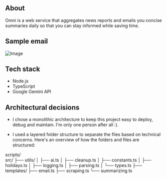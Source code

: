 ## About

Omni is a web service that aggregates news reports and emails you concise summaries daily so that you can stay informed while saving time.

## Sample email

![Image](https://github.com/user-attachments/assets/b88a7402-6fbd-458d-8eab-24ced5f43ec9)

## Tech stack

- Node.js
- TypeScript
- Google Gemini API

## Architectural decisions

- I chose a monolithic architecture to keep this project easy to deploy, debug and maintain. I'm only one person after all :).

- I used a layered folder structure to separate the files based on technical concerns. Here's an overview of how the folders and files are structured:

scripts/               
src/
├── utils/
│   ├── ai.ts
│   ├── cleanup.ts
│   ├── constants.ts
│   ├── holidays.ts
│   ├── logging.ts
│   ├── parsing.ts
│   └── types.ts
├── templates/
├── email.ts
├── scraping.ts
└── summarizing.ts

